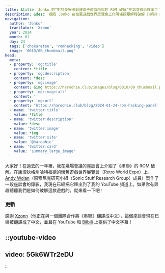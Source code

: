 ```yaml
---
title: &title 'Jonko 的“對於愛好者翻譯電子遊戲所需的 ROM 破解”座談會錄影釋出了'
description: &desc '觀看 Jonko 在懷舊遊戲世界展覽會上向現場觀眾解釋破解《串聯》的一些挑戰'
navigation:
  author: 'Jonko'
  translator: 'Xzonn'
  year: 2024
  month: 01
  day: 24
  tags: ['chokuretsu', 'romhacking', 'video']
  image: '0010/00_thumbnail.png'
head:
  meta:
  - property: 'og:title'
    content: *title
  - property: 'og:description'
    content: *desc
  - property: 'og:image'
    content: &img https://haroohie.club/images/blog/0010/00_thumbnail.png
  - property: 'og:image:alt'
    content: ''
  - property: 'og:url'
    content: 'https://haroohie.club/blog/2024-01-24-rom-hacking-panel'
  - name: 'twitter:title'
    value: *title
  - name: 'twitter:description'
    value: *desc
  - name: 'twitter:image'
    value: *img
  - name: 'twitter:site'
    value: '@haroohie'
  - name: 'twitter:card'
    value: 'summary_large_image'
---
```

大家好！在過去的一年裡，我在幾場會議的座談會上介紹了《串聯》的 ROM 破解。在康涅狄格州哈特福德的懷舊遊戲世界展覽會（Retro World Expo）上，[Andy Wolan](https://www.youtube.com/@andywolan)（原索尼克研究小組（Sonic Stuff Research Group）成員）製作了一段座談會的錄影，我現在已經把它釋出到了我的 YouTube 頻道上。如果你有興趣聽聽我們是如何破解這款遊戲的，就來看一下吧！

### 更新
感謝 [Xzonn](https://xzonn.top/)（他正在與一個團隊合作將《串聯》翻譯成中文），這個座談會現在已經被翻譯成了中文，並且在 YouTube 和 [Bilbili](https://www.bilibili.com/video/BV1w4421P7Wd/) 上提供了中文字幕！

::youtube-video
----
video: 5Gk6WTr2eDU
----
::
